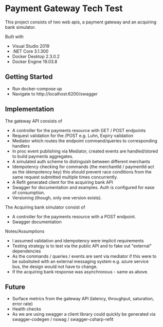 # Payment Gateway Tech Test

This project consists of two web apis, a payment gateway and an acquiring bank simulator. 

Built with 
- Visual Studio 2019
- .NET Core 3.1.300
- Docker Desktop 2.3.0.2
- Docker Engine 19.03.8

## Getting Started

- Run docker-compose up
- Navigate to http://localhost:6200/swagger

## Implementation

The gateway API consists of

- A controller for the payments resource with GET / POST endpoints
- Request validation for the /POST e.g. Luhn, Expiry validation
- Mediator which routes the endpoint command/queries to corresponding handlers
- In proc event publishing via Mediator, created events are handled/stored to build payments aggregates.
- A simulated auth scheme to distinguish between different merchants
- Idempotency checking for commands (the merchantId / paymentId act as the idempotency key) this should prevent race conditions from the same request submitted multiple times concurrently.
- A Refit generated client for the acquiring bank API
- Swagger for documentation and examples. Auth is configured for ease of consumption.
- Versioning (though, only one version exists).

The Acquiring bank simulator consist of

- A controller for the payments resource with a POST endpoint.
- Swagger documentation

Notes/Assumptions

- I assumed validation and idempotency were implicit requirements
- Testing strategy is to test via the public API and to fake out "external" dependencies
- As the commands / queries / events are sent via mediator if this were to be subsituted with an external messaging system e.g. azure service bus, the design would not have to change.
- If the acquiring bank response was asynchronous - same as above.

## Future

- Surface metrics from the gateway API (latency, throughput, saturation, error rate)
- Health checks
- As we are using swagger a client library could quickly be generated via swagger-codegen / nswag / swagger-csharp-refit
